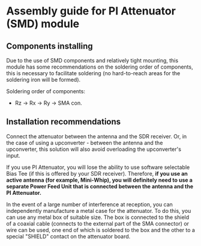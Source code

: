 # Assembly guide for PI Attenuator (SMD) module

## Components installing 
Due to the use of SMD components and relatively tight mounting, this module has some recommendations on the soldering order of components, this is necessary to facilitate soldering (no hard-to-reach areas for the soldering iron will be formed).

Soldering order of components:

- Rz -> Rx -> Ry -> SMA con.

## Installation recommendations
Connect the attenuator between the antenna and the SDR receiver. Or, in the case of using a upconverter - between the antenna and the upconverter, this solution will also avoid overloading the upconverter's input.

If you use PI Attenuator, you will lose the ability to use software selectable Bias Tee (if this is offered by your SDR receiver). Therefore, **if you use an active antenna (for example, Mini-Whip), you will definitely need to use a separate Power Feed Unit that is connected between the antenna and the PI Attenuator.**

In the event of a large number of interference at reception, you can independently manufacture a metal case for the attenuator. To do this, you can use any metal box of suitable size. The box is connected to the shield of a coaxial cable (connects to the external part of the SMA connector) or wire can be used, one end of which is soldered to the box and the other to a special "SHIELD" contact on the attenuator board.